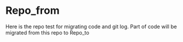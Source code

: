 # Repo_from
Here is the repo test for migrating code and git log. Part of code will be migrated from this repo to Repo_to
